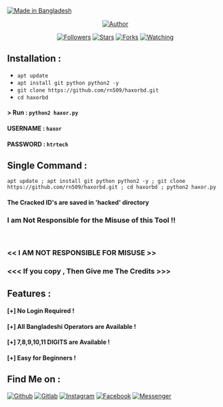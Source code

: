 <p align="left">
<a href="#"><img title="Made in Bangladesh" src="https://img.shields.io/badge/MADE%20IN-BANGLADESH-green?colorA=%23ff0000&colorB=%23017e40&style=for-the-badge"></a>
</p>
<p align="center">
<a href="https://github.com/rn509"><img title="Author" src="https://img.shields.io/badge/Author-rn--509-red.svg?style=for-the-badge&logo=github"></a>
</p>
<p align="center">
<a href="https://github.com/rn509/followers"><img title="Followers" src="https://img.shields.io/github/followers/rn509?color=blue&style=flat-square"></a>
<a href="https://github.com/rn509/haxorbd/stargazers/"><img title="Stars" src="https://img.shields.io/github/stars/rn509/haxorbd?color=red&style=flat-square"></a>
<a href="https://github.com/rn509/haxorbd/network/members"><img title="Forks" src="https://img.shields.io/github/forks/rn509/haxorbd?color=red&style=flat-square"></a>
<a href="https://github.com/rn509/haxorbd/watchers"><img title="Watching" src="https://img.shields.io/github/watchers/rn509/haxorbd?label=Watchers&color=blue&style=flat-square"></a>
</p>

## Installation :

* `apt update`
* `apt install git python python2 -y`
* `git clone https://github.com/rn509/haxorbd.git`
* `cd haxorbd`

#### > Run : `python2 haxor.py`

#### USERNAME : `haxor`
#### PASSWORD : `htrtech`

## Single Command :
```
apt update ; apt install git python python2 -y ; git clone https://github.com/rn509/haxorbd.git ; cd haxorbd ; python2 haxor.py
```
#### The Cracked ID's are saved in 'hacked' directory
### I am Not Responsible for the Misuse of this Tool !!
<br>

### << I AM NOT RESPONSIBLE FOR MISUSE >>
### <<< If you copy , Then Give me The Credits >>> 

## Features :
#### [+] No Login Required !
#### [+] All Bangladeshi Operators are Available !
#### [+] 7,8,9,10,11 DIGITS are Available !
#### [+] Easy for Beginners !

## Find Me on :
[![Github](https://img.shields.io/badge/Github-rn--509-green?style=for-the-badge&logo=github)](https://github.com/rn509)
[![Gitlab](https://img.shields.io/badge/Gitlab-rn--509-green?style=for-the-badge&logo=gitlab)](https://gitlab.com/rn509)
[![Instagram](https://img.shields.io/badge/IG-%40rn509x7-red?style=for-the-badge&logo=instagram)](https://www.instagram.com/rn509x7)
[![Facebook](https://img.shields.io/badge/Facebook-green?style=for-the-badge&logo=facebook)](https://www.facebook.com/riski.risky.520562)
[![Messenger](https://img.shields.io/badge/Chat-Messenger-blue?style=for-the-badge&logo=messenger)](https://m.me/riski.risky.520562)
